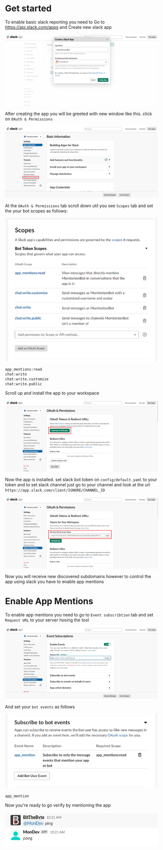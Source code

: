 
# Get started
To enable basic slack reporting you need to Go to https://api.slack.com/apps and Create new slack app

![Create Slack App](assets/create_slack_app.PNG)

After creating the app you will be greeted with new window like this. click on `OAuth & Permissions`

![Slack Basic Infromation](assets/slack_basic_information.PNG)

At the `OAuth & Permissions` tab scroll down util you see `Scopes` tab
and set the your bot scopes as follows:

![Slack Bot Scope](assets/slack_bot_scope.PNG)
```
app_mentions:read
chat:write
chat:write.customize
chat:write.public
```

Scroll up and install the app to your workspace

![Slack Install App](assets/slack_oauth.PNG)

Now the app is installed. set slack bot token on `config/default.yaml` to your token
and to set slack channel just go to your channel and look at the url `https://app.slack.com/client/IGNORE/CHANNEL_ID`

![Slack Bot Token](assets/slack_bot_token.PNG)

Now you will receive new discovered subdomains however to control the app using slack you have to enable app mentions

# Enable App Mentions
To enable app mentions you need to go to `Event subscribtion` tab and set `Request URL` to your server hosing the tool

![Slack Events Subscribtion](assets/slack_events.PNG)

And set your `bot events` as follows

![Slack App Mention Subscribe](assets/slack_app_mention.PNG)
```
app_mention
```

Now you're ready to go verify by mentioning the app 

![](assets/slack_chat_app.PNG)
